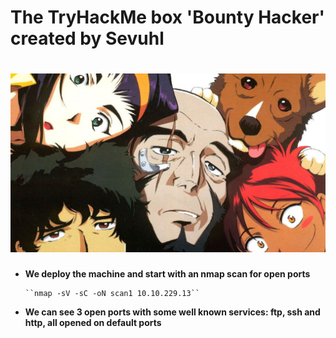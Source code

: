 # The TryHackMe box 'Bounty Hacker' created by Sevuhl
# ![Alt text](images/9ad38a2cc31d6ae0030c888aca7fe646.jpeg?raw=true "Title")
* **We deploy the machine and start with an nmap scan for open ports**

      ``nmap -sV -sC -oN scan1 10.10.229.13``
      
* **We can see 3 open ports with some well known services: ftp, ssh and http, all opened on default ports**

        
